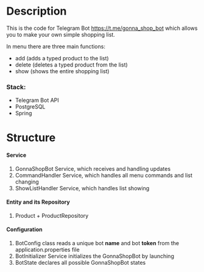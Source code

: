 # Description
This is the code for Telegram Bot https://t.me/gonna_shop_bot which allows you to make your own simple shopping list.

In menu there are three main functions:
- add (adds a typed product to the list)
- delete (deletes a typed product from the list)
- show (shows the entire shopping list)

### Stack:
- Telegram Bot API
- PostgreSQL
- Spring

# Structure
#### Service
1. GonnaShopBot Service, which receives and handling updates
2. CommandHandler Service, which handles all menu commands and list changing
3. ShowListHandler Service, which handles list showing
#### Entity and its Repository
1. Product + ProductRepository
#### Configuration
1. BotConfig class reads a unique bot **name** and bot **token** from the application.properties file
2. BotInitializer Service initializes the GonnaShopBot by launching
3. BotState declares all possible GonnaShopBot states